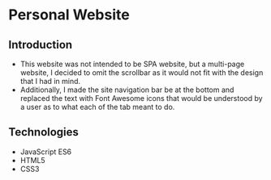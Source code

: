 # Personal Website
## Introduction 
* This website was not intended to be SPA website, but a multi-page website, I decided to omit the scrollbar as it would not fit with the design that I had in mind. 
* Additionally, I made the site navigation bar be at the bottom and replaced the text with Font Awesome icons that would be understood by a user as to what each of the tab meant to do. 
## Technologies
* JavaScript ES6
* HTML5
* CSS3
## 
